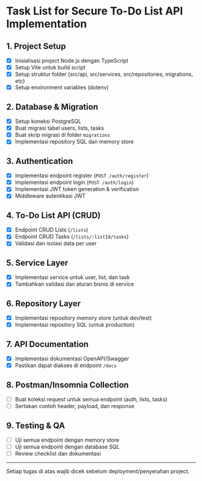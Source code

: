 # Task List for Secure To-Do List API Implementation

## 1. Project Setup
- [x] Inisialisasi project Node.js dengan TypeScript
- [x] Setup Vite untuk build script
- [x] Setup struktur folder (src/api, src/services, src/repositories, migrations, etc)
- [x] Setup environment variables (dotenv)

## 2. Database & Migration
- [x] Setup koneksi PostgreSQL
- [x] Buat migrasi tabel users, lists, tasks
- [x] Buat skrip migrasi di folder `migrations`
- [x] Implementasi repository SQL dan memory store

## 3. Authentication
- [x] Implementasi endpoint register (`POST /auth/register`)
- [x] Implementasi endpoint login (`POST /auth/login`)
- [x] Implementasi JWT token generation & verification
- [x] Middleware autentikasi JWT

## 4. To-Do List API (CRUD)
- [x] Endpoint CRUD Lists (`/lists`)
- [x] Endpoint CRUD Tasks (`/lists/:listId/tasks`)
- [x] Validasi dan isolasi data per user

## 5. Service Layer
- [x] Implementasi service untuk user, list, dan task
- [x] Tambahkan validasi dan aturan bisnis di service

## 6. Repository Layer
- [x] Implementasi repository memory store (untuk dev/test)
- [x] Implementasi repository SQL (untuk production)

## 7. API Documentation
- [x] Implementasi dokumentasi OpenAPI/Swagger
- [x] Pastikan dapat diakses di endpoint `/docs`

## 8. Postman/Insomnia Collection
- [ ] Buat koleksi request untuk semua endpoint (auth, lists, tasks)
- [ ] Sertakan contoh header, payload, dan response

## 9. Testing & QA
- [ ] Uji semua endpoint dengan memory store
- [ ] Uji semua endpoint dengan database SQL
- [ ] Review checklist dan dokumentasi

---

Setiap tugas di atas wajib dicek sebelum deployment/penyerahan project.
